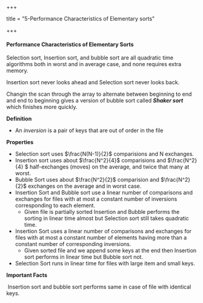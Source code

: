 +++

title = "5-Performance Characteristics of Elementary sorts"

+++

#### Performance Characteristics of Elementary Sorts

Selection sort, Insertion sort, and bubble sort are all quadratic time algorithms both in worst and in average case, and none requires extra memory.

Insertion sort never looks ahead and Selection sort never looks back.

Changin the scan through the array to alternate between beginning to end and end to beginning gives a version of bubble sort called ***Shaker sort*** which finishes more quickly.

**Definition**

- An *inversion* is a pair of keys that are out of order in the file

**Properties**

- Selection sort uses $\frac{N(N-1)}{2}$ comparisions and N exchanges.
- Insertion sort uses about $\frac{N^2}{4}$ comparisions and $\frac{N^2}{4} $ half-exchanges (moves) on the average, and twice that many at worst.
- Bubble Sort uses about $\frac{N^2}{2}$ comparision and $\frac{N^2}{2}$ exchanges on the average and in worst case.
- Insertion Sort and Bubble sort use a linear number of comparisons and exchanges for files with at most a constant number of inversions corresponding to each element.
  - Given file is partially sorted Insertion and Bubble performs the sorting in linear time almost but Selection sort still takes quadratic time.
- Insertion Sort uses a linear number of comparisons and exchanges for files with at most a constant number of elements having more than a constant number of corresponding inversions.
  - Given sorted file and we append some keys at the end then Insertion sort performs in linear time but Bubble sort not.
- Selection Sort runs in linear time for files with large item and small keys.



**Important Facts**

​	Insertion sort and bubble sort performs same in case of file with identical keys.

​	